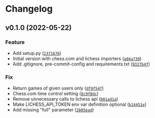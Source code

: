 # Changelog

<!--next-version-placeholder-->

## v0.1.0 (2022-05-22)
### Feature
* Add setup.py ([`2371676`](https://github.com/Kraymer/pawnstore/commit/23716764c852c9086a9778e4160c078c96662782))
* Initial version with chess.com and lichess importers ([`a04a730`](https://github.com/Kraymer/pawnstore/commit/a04a730badef51da850d5bf8132cee7b200ee274))
* Add .gitignore, pre-commit-config and requirements.txt ([`9327b4f`](https://github.com/Kraymer/pawnstore/commit/9327b4f46b1963b878137fab2a4e6bd8b2f761cd))

### Fix
* Return games of given users only ([`df9f54f`](https://github.com/Kraymer/pawnstore/commit/df9f54fc3ed7a9ea9a8dcb40c3bb0bef66057ec3))
* Chess.com time control setting ([`8c9f8dc`](https://github.com/Kraymer/pawnstore/commit/8c9f8dca2001890d44e80da55f9170277072b527))
* Remove unnecessary calls to lichess api ([`801ad1a`](https://github.com/Kraymer/pawnstore/commit/801ad1a054b32819edfe9a767820538db3eeecf1))
* Make LICHESS_API_TOKEN env var definition optional ([`b14451e`](https://github.com/Kraymer/pawnstore/commit/b14451e347ddc62c432662f54f45c342d244c01d))
* Add missing "full" parameter ([`2805ead`](https://github.com/Kraymer/pawnstore/commit/2805eadd4d575c64a681f4b55c423a196383c8ab))
